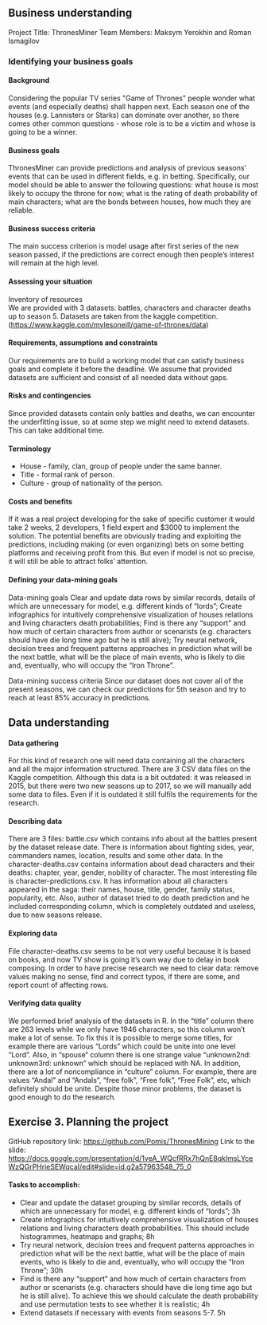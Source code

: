 ## Business understanding

Project Title: ThronesMiner
Team Members: Maksym Yerokhin and Roman Ismagilov

### Identifying your business goals
#### Background
Considering the popular TV series "Game of Thrones" people wonder what events 
(and especially deaths) shall happen next. Each season one of the houses (e.g. Lannisters or Starks) can dominate over another, so there comes other common questions - whose role is to be a victim and whose is going to be a winner.

#### Business goals
ThronesMiner can provide predictions and analysis of previous seasons’ events that can be used in different fields, e.g. in betting. Specifically, our model should be able to answer the following questions: 
what house is most likely to occupy the throne for now;
what is the rating of death probability of main characters;
what are the bonds between houses, how much they are reliable.

#### Business success criteria
The main success criterion is model usage after first series of the new season passed, if the predictions are correct enough then people’s interest will remain at the high level.

#### Assessing your situation
Inventory of resources   
We are provided with 3 datasets: battles, characters and character deaths up to season 5. Datasets are taken from the kaggle competition. (https://www.kaggle.com/mylesoneill/game-of-thrones/data)

#### Requirements, assumptions and constraints
Our requirements are to build a working model that can satisfy business goals and complete it before the deadline. We assume that provided datasets are sufficient and consist of all needed data without gaps.

#### Risks and contingencies
Since provided datasets contain only battles and deaths, we can encounter the underfitting issue, so at some step we might need to extend datasets. This can take additional time.

#### Terminology
- House - family, clan, group of people under the same banner.
- Title - formal rank of person.
- Culture - group of nationality of the person.

#### Costs and benefits
If it was a real project developing for the sake of specific customer it would take 2 weeks, 2 developers, 1 field expert and $3000 to implement the solution. The potential benefits are obviously trading and exploiting the predictions, including making (or even organizing) bets on some betting platforms and receiving profit from this.
But even if model is not so precise, it will still be able to attract folks’ attention.

#### Defining your data-mining goals
Data-mining goals
Clear and update data rows by similar records, details of which are unnecessary for model, e.g. different kinds of “lords”;
Create infographics for intuitively comprehensive visualization of houses relations and living characters death probabilities;
Find is there any “support” and how much of certain characters from author or scenarists (e.g. characters should have die long time ago but he is still alive);
Try neural network, decision trees and frequent patterns approaches in prediction what will be the next battle, what will be the place of main events, who is likely to die and, eventually, who will occupy the “Iron Throne”.

Data-mining success criteria
Since our dataset does not cover all of the present seasons, we can check our predictions for 5th season and try to reach at least 85% accuracy in predictions.



## Data understanding
#### Data gathering
For this kind of research one will need data containing all the characters and all the major information structured. There are 3 CSV data files on the Kaggle competition. Although this data is a bit outdated: it was released in 2015, but there were two new seasons up to 2017, so we will manually add some data to files. Even if it is outdated it still fulfils the requirements for the research. 
#### Describing data
There are 3 files: battle.csv which contains info about all the battles present by the dataset release date. There is information about fighting sides, year, commanders names, location, results and some other data. 
In the character-deaths.csv contains information about dead characters and their deaths: chapter, year, gender, nobility of character. 
The most interesting file is character-predictions.csv. It has information about all characters appeared in the saga: their names, house, title, gender, family status, popularity, etc. Also, author of dataset tried to do death prediction and he included corresponding column, which is completely outdated and useless, due to new seasons release.
#### Exploring data
File character-deaths.csv seems to be not very useful because it is based on books, and now TV show is going it’s own way due to delay in book composing. In order to have precise research we need to clear data: remove values making no sense, find and correct typos, if there are some, and report count of affecting rows.
#### Verifying data quality
We performed brief analysis of the datasets in R. In the “title” column there are 263 levels while we only have 1946 characters, so this column won’t make a lot of sense. To fix this it is possible to merge some titles, for example there are various “Lords” which could be unite into one level “Lord”.
Also, in “spouse“ column there is one strange value “unknown2nd: unknown3rd: unknown” which should be replaced with NA. In addition, there are a lot of noncompliance in “culture” column. For example, there are values “Andal” and “Andals”, “free folk”, “Free folk”, “Free Folk”, etc, which definitely should be unite. Despite those minor problems, the dataset is good enough to do the research.


## Exercise 3. Planning the project
GitHub repository link: https://github.com/Pomis/ThronesMining
Link to the slide: https://docs.google.com/presentation/d/1veA_WQcfRRx7hQnE8qklmsLYceWzQGrPHrieSEWqcaI/edit#slide=id.g2a57963548_75_0

#### Tasks to accomplish:
- Clear and update the dataset grouping by similar records, details of which are unnecessary for model, e.g. different kinds of “lords”; 3h
- Create infographics for intuitively comprehensive visualization of houses relations and living characters death probabilities. This should include histogrammes, heatmaps and graphs; 8h     
- Try neural network, decision trees and frequent patterns approaches in prediction what will be the next battle, what will be the place of main events, who is likely to die and, eventually, who will occupy the “Iron Throne”; 30h     
- Find is there any “support” and how much of certain characters from author or scenarists (e.g. characters should have die long time ago but he is still alive). To achieve this we should calculate the death probability and use permutation tests to see whether it is realistic; 4h    
- Extend datasets if necessary with events from seasons 5-7. 5h    

